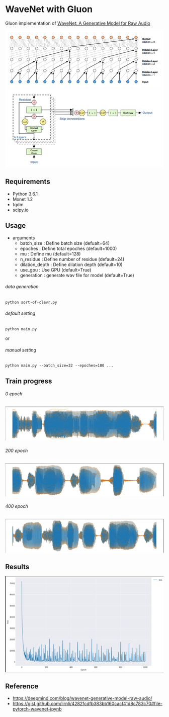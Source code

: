# WaveNet with Gluon

Gluon implementation of [WaveNet: A Generative Model for Raw Audio](https://arxiv.org/abs/1609.03499)

![net_structure1](assets/net_struc1.png)
![net_structure2](assets/net_struc2.png)

## Requirements
- Python 3.6.1
- Mxnet 1.2
- tqdm
- scipy.io


## Usage

- arguments
  - batch_size : Define batch size (defualt=64)
  - epoches : Define total epoches (default=1000)
  - mu : Define mu (default=128)
  - n_residue : Define number of residue (default=24)
  - dilation_depth : Define dilation depth (default=10)
  - use_gpu : Use GPU  (default=True)
  - generation : generate wav file for model (default=True)

###### data generation
```
python sort-of-clevr.py
``` 

###### default setting
```
python main.py
``` 
or

###### manual setting
```
python main.py --batch_size=32 --epoches=100 ...
```
## Train progress
###### 0 epoch
![epoch0](assets/progress_epoch0.png)

###### 200 epoch
![epoch200](assets/progress_epoch200.png)

###### 400 epoch
![epoch400](assets/progress_epoches400.png)


## Results
![perf_loss](assets/loss.png)

## Reference
- https://deepmind.com/blog/wavenet-generative-model-raw-audio/
- https://gist.github.com/lirnli/4282fcdfb383bb160cacf41d8c783c70#file-pytorch-wavenet-ipynb

